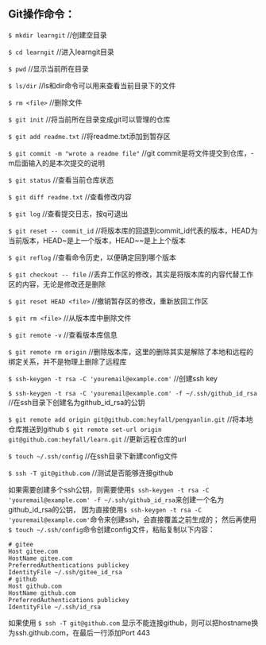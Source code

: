 ## Git操作命令：
`$ mkdir learngit`            //创建空目录

`$ cd learngit`              //进入learngit目录

`$ pwd`                       //显示当前所在目录

`$ ls/dir`                    //ls和dir命令可以用来查看当前目录下的文件

`$ rm <file>`                 //删除文件
				            
`$ git init`                  //将当前所在目录变成git可以管理的仓库

`$ git add readme.txt`        //将readme.txt添加到暂存区

`$ git commit -m "wrote a readme file"` //git commit是将文件提交到仓库，-m后面输入的是本次提交的说明

`$ git status`                //查看当前仓库状态

`$ git diff readme.txt`       //查看修改内容

`$ git log`                   //查看提交日志，按q可退出

`$ git reset -- commit_id`    //将版本库的回退到commit_id代表的版本，HEAD为当前版本，HEAD~是上一个版本，HEAD~~是上上个版本

`$ git reflog`                //查看命令历史，以便确定回到哪个版本

`$ git checkout -- file`      //丢弃工作区的修改，其实是将版本库的内容代替工作区的内容，无论是修改还是删除

`$ git reset HEAD <file>`    //撤销暂存区的修改，重新放回工作区

`$ git rm <file>`             //从版本库中删除文件

`$ git remote -v`             //查看版本库信息

`$ git remote rm origin`      //删除版本库，这里的删除其实是解除了本地和远程的绑定关系，并不是物理上删除了远程库

`$ ssh-keygen -t rsa -C 'youremail@example.com'`   //创建ssh key

`$ ssh-keygen -t rsa -C 'youremail@example.com' -f ~/.ssh/github_id_rsa`  //在ssh目录下创建名为github_id_rsa的公钥

`$ git remote add origin git@github.com:heyfall/pengyanlin.git`  //将本地仓库推送到github
`$ git remote set-url origin git@github.com:heyfall/learn.git`   //更新远程仓库的url

`$ touch ~/.ssh/config`       //在ssh目录下新建config文件

`$ ssh -T git@github.com`     //测试是否能够连接github

如果需要创建多个ssh公钥，则需要使用``$ ssh-keygen -t rsa -C 'youremail@example.com' -f ~/.ssh/github_id_rsa``来创建一个名为github_id_rsa的公钥，
因为直接使用``$ ssh-keygen -t rsa -C 'youremail@example.com'``命令来创建ssh，会直接覆盖之前生成的；
然后再使用`$ touch ~/.ssh/config`命令创建config文件，粘贴复制以下内容：
```
# gitee
Host gitee.com
HostName gitee.com
PreferredAuthentications publickey
IdentityFile ~/.ssh/gitee_id_rsa
# github
Host github.com
HostName github.com
PreferredAuthentications publickey
IdentityFile ~/.ssh/id_rsa
```

如果使用 `$ ssh -T git@github.com` 显示不能连接github，则可以把hostname换为ssh.github.com，在最后一行添加Port 443

